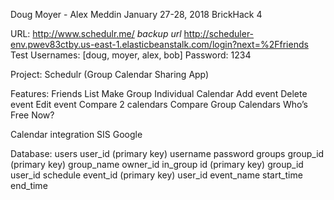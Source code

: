 Doug Moyer - Alex Meddin
January 27-28, 2018
BrickHack 4

URL: http://www.schedulr.me/
*backup url* http://scheduler-env.pwev83ctby.us-east-1.elasticbeanstalk.com/login?next=%2Ffriends
Test Usernames: [doug, moyer, alex, bob]
	 Password: 1234

Project:
	Schedulr (Group Calendar Sharing App)

Features:
	Friends List
	Make Group
	Individual Calendar
	Add event
	Delete event
	Edit event
	Compare 2 calendars
	Compare Group Calendars
	Who’s Free Now?

Calendar integration
	SIS
	Google

Database:
	users
		user_id (primary key)
		username
		password 
	groups
		group_id (primary key)
		group_name
		owner_id
	in_group
		id (primary key)
		group_id 
		user_id
	schedule
		event_id (primary key)
		user_id
		event_name
		start_time
		end_time
